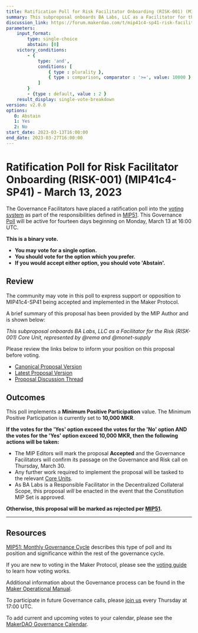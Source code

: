 ```yaml
---
title: Ratification Poll for Risk Facilitator Onboarding (RISK-001) (MIP41c4-SP41) - March 13, 2023
summary: This subproposal onboards BA Labs, LLC as a Facilitator for the Risk (RISK-001) Core Unit, represented by @rema and @monet-supply
discussion_link: https://forum.makerdao.com/t/mip41c4-sp41-risk-facilitator-onboarding-risk-001/19739
parameters:
    input_format:
        type: single-choice
        abstain: [0]
    victory_conditions:
        - {
            type: 'and',
            conditions: [
                { type : plurality },
                { type : comparison, comparator : '>=', value: 10000 }
            ]
        }
        - {type : default, value : 2 }
    result_display: single-vote-breakdown
version: v2.0.0
options:
   0: Abstain
   1: Yes
   2: No
start_date: 2023-03-13T16:00:00
end_date: 2023-03-27T16:00:00
---
```

# Ratification Poll for Risk Facilitator Onboarding (RISK-001) (MIP41c4-SP41) - March 13, 2023

The Governance Facilitators have placed a ratification poll into the [voting system](https://vote.makerdao.com/polling) as part of the responsibilities defined in [MIP51](https://mips.makerdao.com/mips/details/MIP51). This Governance [Poll](https://manual.makerdao.com/governance/governance-cycle/weekly-governance-cycle#weekly-governance-cycle-definitions-mip16c1) will be active for fourteen days beginning on Monday, March 13 at 16:00 UTC.

**This is a binary vote.**
- **You may vote for a single option.**
- **You should vote for the option which you prefer.**
- **If you would accept either option, you should vote 'Abstain'.**

## Review

The community may vote in this poll to express support or opposition to MIP41c4-SP41 being accepted and implemented in the Maker Protocol.

A brief summary of this proposal has been provided by the MIP Author and is shown below:

*This subproposal onboards BA Labs, LLC as a Facilitator for the Risk (RISK-001) Core Unit, represented by @rema and @monet-supply*

Please review the links below to inform your position on this proposal before voting.
* [Canonical Proposal Version](https://github.com/makerdao/mips/blob/2cabd82abb6b908293e94003d05890513704e2ca/MIP41/MIP41c4-Subproposals/MIP41c4-SP41.md)
* [Latest Proposal Version](https://mips.makerdao.com/mips/details/MIP41c4SP41)
* [Proposal Discussion Thread](https://forum.makerdao.com/t/mip41c4-sp41-risk-facilitator-onboarding-risk-001/19739)

## Outcomes

This poll implements a **Minimum Positive Participation** value. The Minimum Positive Participation is currently set to **10,000 MKR**.

**If the votes for the 'Yes' option exceed the votes for the 'No' option AND the votes for the 'Yes' option exceed 10,000 MKR, then the following actions will be taken:**
* The MIP Editors will mark the proposal **Accepted** and the Governance Facilitators will confirm its passage on the Governance and Risk call on Thursday, March 30.
* Any further work required to implement the proposal will be tasked to the relevant [Core Units](https://mips.makerdao.com/mips/details/MIP38#mip38c2-core-unit-state).
* As BA Labs is a Responsible Facilitator in the Decentralized Collateral Scope, this proposal *will* be enacted in the event that the Constitution MIP Set is approved.

**Otherwise, this proposal will be marked as rejected per [MIP51](https://mips.makerdao.com/mips/details/MIP51#mip51c2-ratification-poll).**

---

## Resources

[MIP51: Monthly Governance Cycle](https://mips.makerdao.com/mips/details/MIP51) describes this type of poll and its position and significance within the rest of the governance cycle.

If you are new to voting in the Maker Protocol, please see the [voting guide](https://manual.makerdao.com/governance/voting-in-makerdao/on-chain-governance) to learn how voting works.

Additional information about the Governance process can be found in the [Maker Operational Manual](https://manual.makerdao.com).

To participate in future Governance calls, please [join us](https://forum.makerdao.com/tag/pubcall-:-governance-and-risk) every Thursday at 17:00 UTC.

To add current and upcoming votes to your calendar, please see the [MakerDAO Governance Calendar](https://manual.makerdao.com/makerdao/calendars/governance-calendar).
